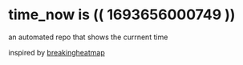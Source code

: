 # time_now is (( 1693656000749 ))

an automated repo that shows the currnent time

inspired by [breakingheatmap](https://github.com/breakingheatmap/breakingheatmap)